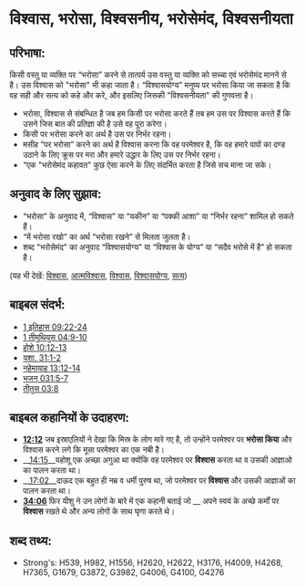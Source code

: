 # विश्वास, भरोसा, विश्वसनीय, भरोसेमंद, विश्वसनीयता #

## परिभाषा: ##

किसी वस्तु या व्यक्ति पर “भरोसा” करने से तात्पर्य उस वस्तु या व्यक्ति को सच्चा एवं भरोसेमंद मानने से है। उस विश्वास को "भरोसा" भी कहा जाता है। “विश्वासयोग्य” मनुष्य पर भरोसा किया जा सकता है कि वह सही और सत्य को कहे और करे, और इसलिए जिसकी "विश्वसनीयता" की गुणवत्ता है।

* भरोसा, विश्वास से संबन्धित है जब हम किसी पर भरोसा करते हैं तब हम उस पर विश्वास करते हैं कि उसने जिस बात की प्रतिज्ञा की है उसे वह पूरा करेगा।
* किसी पर भरोसा करने का अर्थ है उस पर निर्भर रहना।
* मसीह “पर भरोसा” करने का अर्थ है विश्वास करना कि वह परमेश्वर है, कि वह हमारे पापों का दण्ड उठाने के लिए क्रूस पर मरा और हमारे उद्धार के लिए उस पर निर्भर रहना।
* “एक "भरोसेमंद कहावत" कुछ ऐसा करने के लिए संदर्भित करता है जिसे सच माना जा सके।

## अनुवाद के लिए सुझाव: ##

* “भरोसा” के अनुवाद में, “विश्वास” या “यकीन” या “पक्की आशा” या “निर्भर रहना” शामिल हो सकते हैं।
* “में भरोसा रखो” का अर्थ “भरोसा रखने” से मिलता जुलता है।
* शब्द "भरोसेमंद" का अनुवाद “विश्वासयोग्य” या “विश्वास के योग्य” या “सदैव भरोसे में है” हो सकता है।

(यह भी देखें: [विश्वास](../kt/believe.md), [आत्मविश्वास](../other/confidence.md), [विश्वास](../kt/faith.md), [विश्वासयोग्य](../kt/faithful.md), [सत्य](../kt/true.md))

## बाइबल संदर्भ: ##

* [1 इतिहास 09:22-24](rc://hi/tn/help/1ch/09/22)
* [1 तीमुथियुस 04:9-10](rc://hi/tn/help/1ti/04/09)
* [होशे 10:12-13](rc://hi/tn/help/hos/10/12)
* [यशा. 31:1-2](rc://hi/tn/help/isa/31/01)
* [नहेमायाह 13:12-14](rc://hi/tn/help/neh/13/12)
* [भजन 031:5-7](rc://hi/tn/help/psa/031/005)
* [तीतुस 03:8](rc://hi/tn/help/tit/03/08)

## बाइबल कहानियों के उदाहरण: ##

* __[12:12](rc://hi/tn/help/obs/12/12)__ जब इस्राएलियों ने देखा कि मिस्र के लोग मारे गए है, तो उन्होंने परमेश्वर पर __भरोसा किया__ और विश्वास करने लगे कि मूसा परमेश्वर का एक नबी है।
* __[14:15](rc://hi/tn/help/obs/14/15)__यहोशू एक अच्छा अगुआ था क्योंकि वह परमेश्वर पर __विश्वास__ करता था व उसकी आज्ञाओ का पालन करता था।
* __[17:02](rc://hi/tn/help/obs/17/02)__दाऊद एक बहुत ही नम्र व धर्मी पुरुष था, जो परमेश्वर पर __विश्वास__ और उसकी आज्ञाओं का पालन करता था। 
* __[34:06](rc://hi/tn/help/obs/34/06)__ फिर यीशु ने उन लोगों के बारे में एक कहानी बताई जो __ अपने स्वयं के अच्छे कर्मों पर __विश्वास__ रखते थे और अन्य लोगों के साथ घृणा करते थे।


## शब्द तथ्य: ##

* Strong's: H539, H982, H1556, H2620, H2622, H3176, H4009, H4268, H7365, G1679, G3872, G3982, G4006, G4100, G4276
